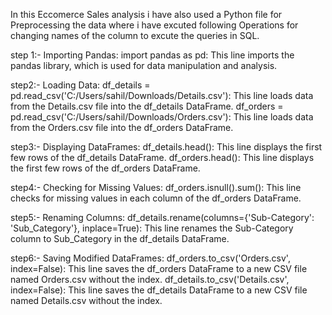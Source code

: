 In this Eccomerce Sales analysis i have also used a Python file for Preprocessing the data where i have excuted following Operations for changing names of the column to excute the queries in SQL.

step 1:-
Importing Pandas:
import pandas as pd: This line imports the pandas library, which is used for data manipulation and analysis.

step2:-
Loading Data:
df_details = pd.read_csv('C:/Users/sahil/Downloads/Details.csv'): This line loads data from the Details.csv file into the df_details DataFrame.
df_orders = pd.read_csv('C:/Users/sahil/Downloads/Orders.csv'): This line loads data from the Orders.csv file into the df_orders DataFrame.

step3:-
Displaying DataFrames:
df_details.head(): This line displays the first few rows of the df_details DataFrame.
df_orders.head(): This line displays the first few rows of the df_orders DataFrame.

step4:-
Checking for Missing Values:
df_orders.isnull().sum(): This line checks for missing values in each column of the df_orders DataFrame.

step5:-
Renaming Columns:
df_details.rename(columns={'Sub-Category': 'Sub_Category'}, inplace=True): This line renames the Sub-Category column to Sub_Category in the df_details DataFrame.

step6:-
Saving Modified DataFrames:
df_orders.to_csv('Orders.csv', index=False): This line saves the df_orders DataFrame to a new CSV file named Orders.csv without the index.
df_details.to_csv('Details.csv', index=False): This line saves the df_details DataFrame to a new CSV file named Details.csv without the index.
